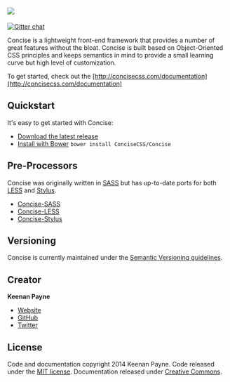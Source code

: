 [<img src="http://i.imgur.com/ihzCgEr.png">](http://concisecss.com/)
===========
[![Gitter chat](https://badges.gitter.im/concisecss.png)](https://gitter.im/concisecss)

Concise is a lightweight front-end framework that provides a number of great features without the bloat. Concise is built based on Object-Oriented CSS principles and keeps semantics in mind to provide a small learning curve but high level of customization.

To get started, check out the [http://concisecss.com/documentation](http://concisecss.com/documentation)

Quickstart
-------------

It's easy to get started with Concise:

- [Download the latest release](https://github.com/ConciseCSS/concise.css/archive/master.zip)
- [Install with Bower](http://bower.io) `bower install ConciseCSS/Concise`

Pre-Processors
-------------

Concise was originally written in [SASS](http://sass-lang.com/) but has up-to-date ports for both [LESS](http://lesscss.org/) and [Stylus](http://learnboost.github.io/stylus/).

- [Concise-SASS](https://github.com/ConciseCSS/concise.css)
- [Concise-LESS](https://github.com/ConciseCSS/concise.css-less)
- [Concise-Stylus](https://github.com/ConciseCSS/concise.css-stylus)

Versioning
-------------

Concise is currently maintained under the [Semantic Versioning guidelines](http://semver.org/).

Creator
-------------

**Keenan Payne**
- [Website](http://keenanpayne.com)
- [GitHub](http://github.com/keenanpayne)
- [Twitter](http://twitter.com/keenanpayne)

License
-------------

Code and documentation copyright 2014 Keenan Payne. Code released under the [MIT license](https://github.com/ConciseCSS/concise.css/blob/master/LICENSE). Documentation released under [Creative Commons](http://creativecommons.org/licenses/by-sa/4.0/).
